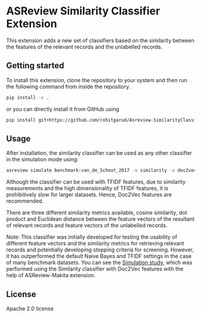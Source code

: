 # ASReview Similarity Classifier Extension

This extension adds a new set of classifiers based on the similarity between the features of the
relevant records and the unlabelled records.


## Getting started

To install this extension, clone the repository to your system and then run the following command from inside the repository.

```bash
pip install -e .
```

or you can directly install it from GitHub using

```bash
pip install git+https://github.com/rohitgarud/Asreview-SimilarityClassifier.git
```

## Usage
After installation, the similarity classifier can be used as any other classifier in the simulation mode using:
```bash
asreview simulate benchmark:van_de_Schoot_2017 -m similarity -e doc2vec
```
Although the classifier can be used with TFIDF features, due to similarity measurements and the high dimensionality of TFIDF features, it is prohibitively slow for larger datasets. Hence, Doc2Vec features are recommended.

There are three different similarity metrics available, cosine similarity, dot product and Euclidean distance between the feature vectors of the resultant of relevant records and feature vectors of the unlabelled records.  

Note: This classifier was initially developed for testing the usability of different feature vectors and the similarity metrics for retrieving relevant records and potentially developing stopping criteria for screening. However, it has outperformed the default Naive Bayes and TFIDF settings in the case of many benchmark datasets. You can see the [Simulation study](https://github.com/asreview/asreview/discussions/1371), which was performed using the Similarity classifier with Doc2Vec features with the help of ASReview-Makita extension.

## License

Apache 2.0 license
